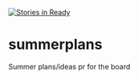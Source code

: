 [![Stories in Ready](https://badge.waffle.io/tifthedog/summerplans.png?label=ready&title=Ready)](https://waffle.io/tifthedog/summerplans?utm_source=badge)
# summerplans
Summer plans/ideas
pr for the board
